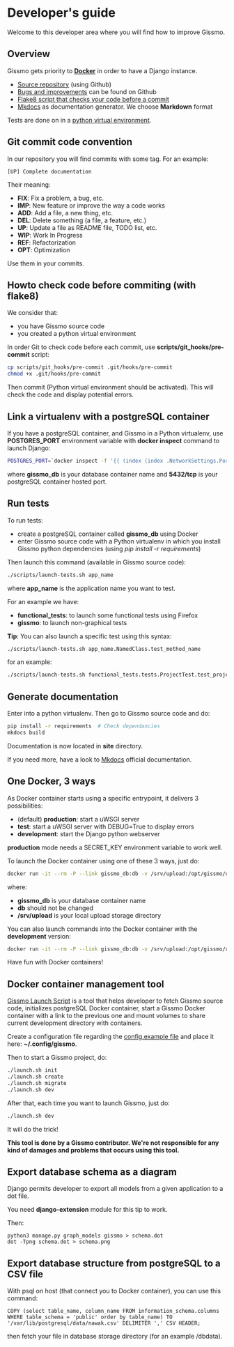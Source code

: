 # Developer's guide

Welcome to this developer area where you will find how to improve Gissmo.

## Overview

Gissmo gets priority to **[Docker](http://docker.com/)** in order to have a Django instance.


  * [Source repository](https://github.com/eost/gissmo) (using Github)
  * [Bugs and improvements](https://github.com/eost/gissmo/issues) can be found on Github
  * [Flake8 script that checks your code before a commit](https://github.com/eost/gissmo/blob/master/scripts/git_hooks/pre-commit)
  * [Mkdocs](http://mkdocs.org/) as documentation generator. We choose **Markdown** format

Tests are done on in a [python virtual environment](http://docs.python-guide.org/en/latest/dev/virtualenvs/).

## Git commit code convention

In our repository you will find commits with some tag. For an example:

```
[UP] Complete documentation
```

Their meaning:


  * **FIX**: Fix a problem, a bug, etc.
  * **IMP**: New feature or improve the way a code works
  * **ADD**: Add a file, a new thing, etc.
  * **DEL**: Delete something (a file, a feature, etc.)
  * **UP**: Update a file as README file, TODO list, etc.
  * **WIP**: Work In Progress
  * **REF**: Refactorization
  * **OPT**: Optimization

Use them in your commits.

## Howto check code before commiting (with flake8)

We consider that:

  * you have Gissmo source code
  * you created a python virtual environment

In order Git to check code before each commit, use **scripts/git_hooks/pre-commit** script:

```bash
cp scripts/git_hooks/pre-commit .git/hooks/pre-commit
chmod +x .git/hooks/pre-commit
```

Then commit (Python virtual environment should be activated). This will check the code and display potential errors.

## Link a virtualenv with a postgreSQL container

If you have a postgreSQL container, and Gissmo in a Python virtualenv, use **POSTGRES_PORT** environment variable with **docker inspect** command to launch Django:

```bash
POSTGRES_PORT=`docker inspect -f '{{ (index (index .NetworkSettings.Ports "5432/tcp") 0).HostPort}}' gissmo_db` python3 manage.py runserver
```

where **gissmo_db** is your database container name and **5432/tcp** is your postgreSQL container hosted port.

## Run tests

To run tests:

  * create a postgreSQL container called **gissmo_db** using Docker
  * enter Gissmo source code with a Python virtualenv in which you install Gissmo python dependencies (using *pip install -r requirements*)

Then launch this command (available in Gissmo source code):

```bash
./scripts/launch-tests.sh app_name
```

where **app_name** is the application name you want to test.

For an example we have:

  * **functional_tests**: to launch some functional tests using Firefox
  * **gissmo**: to launch non-graphical tests

**Tip**: You can also launch a specific test using this syntax:

```bash
./scripts/launch-tests.sh app_name.NamedClass.test_method_name
```

for an example:

```bash
./scripts/launch-tests.sh functional_tests.tests.ProjectTest.test_project_creation
```

## Generate documentation

Enter into a python virtualenv. Then go to Gissmo source code and do:

```bash
pip install -r requirements  # Check dependancies
mkdocs build
```

Documentation is now located in **site** directory.

If you need more, have a look to [Mkdocs](http://mkdocs.org/) official documentation.

## One Docker, 3 ways

As Docker container starts using a specific entrypoint, it delivers 3 possibilities:

  * (default) **production**: start a uWSGI server
  * **test**: start a uWSGI server with DEBUG=True to display errors
  * **development**: start the Django python webserver

**production** mode needs a SECRET_KEY environment variable to work well.

To launch the Docker container using one of these 3 ways, just do:

```bash
docker run -it --rm -P --link gissmo_db:db -v /srv/upload:/opt/gissmo/upload fabienengels/gissmo:1.6 development
```

where:

  * **gissmo_db** is your database container name
  * **db** should not be changed
  * **/srv/upload** is your local upload storage directory

You can also launch commands into the Docker container with the **development** version:

```bash
docker run -it --rm -P --link gissmo_db:db -v /srv/upload:/opt/gissmo/upload gissmo:1.6 development python3 manage.py migrate
```

Have fun with Docker containers!

## Docker container management tool

[Gissmo Launch Script](https://bitbucket.org/blankoworld/eost_gissmo_tools) is a tool that helps developer to fetch Gissmo source code, initializes postgreSQL Docker container, start a Gissmo Docker container with a link to the previous one and mount volumes to share current development directory with containers.

Create a configuration file regarding the [config.example file](https://bitbucket.org/blankoworld/eost_gissmo_tools/src/e01e324b2b52ee2408ef198a86ae74c4be2acac4/config.example?fileviewer=file-view-default) and place it here: **~/.config/gissmo**.

Then to start a Gissmo project, do:

```bash
./launch.sh init
./launch.sh create
./launch.sh migrate
./launch.sh dev
```

After that, each time you want to launch Gissmo, just do:

```bash
./launch.sh dev
```

It will do the trick!

**This tool is done by a Gissmo contributor. We're not responsible for any kind of damages and problems that occurs using this tool.**

## Export database schema as a diagram

Django permits developer to export all models from a given application to a dot file.

You need **django-extension** module for this tip to work.

Then:

    python3 manage.py graph_models gissmo > schema.dot
    dot -Tpng schema.dot > schema.png

## Export database structure from postgreSQL to a CSV file

With psql on host (that connect you to Docker container), you can use this command:

    COPY (select table_name, column_name FROM information_schema.columns WHERE table_schema = 'public' order by table_name) TO '/var/lib/postgresql/data/nawak.csv' DELIMITER ',' CSV HEADER; 

then fetch your file in database storage directory (for an example /dbdata).
